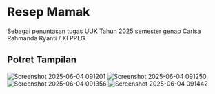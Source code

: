 # Resep Mamak

Sebagai penuntasan tugas UUK Tahun 2025 semester genap
Carisa Rahmanda Ryanti / XI PPLG

## Potret Tampilan
![Screenshot 2025-06-04 091201](https://github.com/user-attachments/assets/bfe8c113-2c3c-400b-b71e-f4de5b99092f)
![Screenshot 2025-06-04 091250](https://github.com/user-attachments/assets/f51ad78a-90b5-4f9f-818b-e444dc046be3)
![Screenshot 2025-06-04 091356](https://github.com/user-attachments/assets/26ed95f8-0a2f-4289-ab89-fe65dfbddc23)
![Screenshot 2025-06-04 091442](https://github.com/user-attachments/assets/6f79f48d-e36d-4bea-ad7d-2e51ceb128da)
